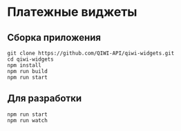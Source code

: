 # Платежные виджеты

## Сборка приложения 
~~~shell
git clone https://github.com/QIWI-API/qiwi-widgets.git
cd qiwi-widgets
npm install
npm run build
npm run start
~~~

## Для разработки
~~~shell
npm run start
npm run watch
~~~
